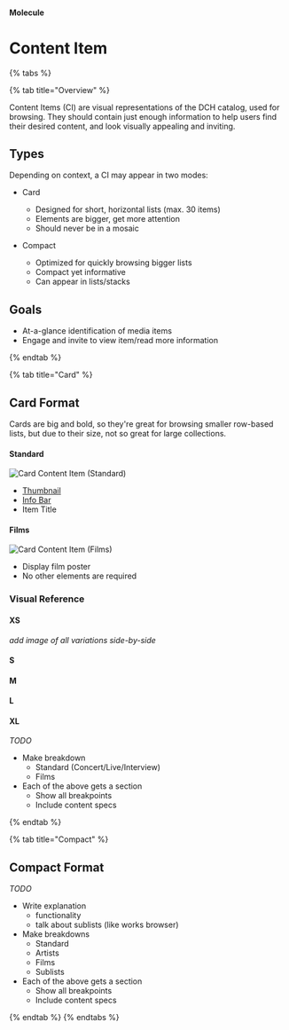 #### Molecule

# Content Item

{% tabs %}

{% tab title="Overview" %}

Content Items (CI) are visual representations of the DCH catalog, used for browsing. They should contain just enough information to help users find their desired content, and look visually appealing and inviting.

## Types

Depending on context, a CI may appear in two modes:

* Card
  * Designed for short, horizontal lists (max. 30 items)
  * Elements are bigger, get more attention
  * Should never be in a mosaic

* Compact
  * Optimized for quickly browsing bigger lists
  * Compact yet informative
  * Can appear in lists/stacks

## Goals

* At-a-glance identification of media items
* Engage and invite to view item/read more information


{% endtab %}

{% tab title="Card" %}

## Card Format
Cards are big and bold, so they're great for browsing smaller row-based lists, but due to their size, not so great for large collections.

#### Standard

![Card Content Item (Standard)](assets/images/Molecules/Content-Item/Card/Standard/Breakdown.png)

* [Thumbnail](/Atoms/Thumbnail.md)
* [Info Bar](/Molecules/Info-Bar.md)
* Item Title

#### Films

![Card Content Item (Films)](assets/images/Molecules/Content-Item/Card/Films/Breakdown.png)

* Display film poster
* No other elements are required

### Visual Reference

#### XS
_add image of all variations side-by-side_

#### S
#### M
#### L
#### XL

_TODO_

* Make breakdown
   * Standard (Concert/Live/Interview)
   * Films
* Each of the above gets a section
  * Show all breakpoints
  * Include content specs

{% endtab %}

{% tab title="Compact" %}
## Compact Format

_TODO_

* Write explanation
  * functionality
  * talk about sublists (like works browser)
* Make breakdowns
   * Standard
   * Artists
   * Films
   * Sublists
* Each of the above gets a section
  * Show all breakpoints
  * Include content specs


{% endtab %}
{% endtabs %}